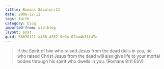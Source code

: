 ```yaml
---
tittle: Romans 8&colon;11
date: 2008-12-12
tags: faith
category: blog
imported-from: old-blog
layout: post
guid: 58b78f21-a458-4352-9c04-02ba4b31f47a
---
```


> If the Spirit of him who raised Jesus from the dead dells in you, he who raised Christ Jesus from the dead will also give life to your mortal bodies through his spirit who dwells in you. (Romans 8:11 ESV)


